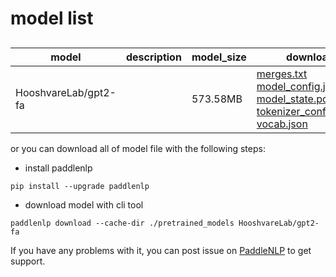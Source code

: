 #  model list

##  

| model  | description | model_size  | download         |
| --- | --- | --- | --- |
|HooshvareLab/gpt2-fa|  | 573.58MB | [merges.txt](https://bj.bcebos.com/paddlenlp/models/community/HooshvareLab/gpt2-fa/merges.txt)<br>[model_config.json](https://bj.bcebos.com/paddlenlp/models/community/HooshvareLab/gpt2-fa/model_config.json)<br>[model_state.pdparams](https://bj.bcebos.com/paddlenlp/models/community/HooshvareLab/gpt2-fa/model_state.pdparams)<br>[tokenizer_config.json](https://bj.bcebos.com/paddlenlp/models/community/HooshvareLab/gpt2-fa/tokenizer_config.json)<br>[vocab.json](https://bj.bcebos.com/paddlenlp/models/community/HooshvareLab/gpt2-fa/vocab.json) |

or you can download all of model file with the following steps:

* install paddlenlp

```shell
pip install --upgrade paddlenlp
```

* download model with cli tool

```shell
paddlenlp download --cache-dir ./pretrained_models HooshvareLab/gpt2-fa
```

If you have any problems with it, you can post issue on [PaddleNLP](https://github.com/PaddlePaddle/PaddleNLP) to get support.
